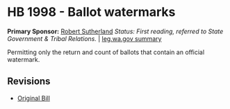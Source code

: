 # HB 1998 - Ballot watermarks
**Primary Sponsor:** [Robert Sutherland](/person/leg/sutherla_ro.md)
*Status: First reading, referred to State Government & Tribal Relations.* | [leg.wa.gov summary](https://app.leg.wa.gov/billsummary?BillNumber=1998&Year=2021)

Permitting only the return and count of ballots that contain an official watermark.

## Revisions
* [Original Bill](1/)
